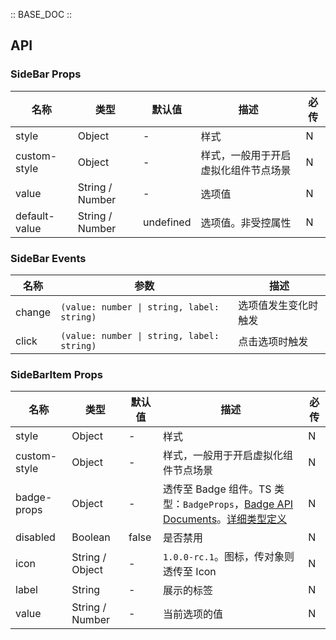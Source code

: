 :: BASE_DOC ::

## API

### SideBar Props

名称 | 类型 | 默认值 | 描述 | 必传
-- | -- | -- | -- | --
style | Object | - | 样式 | N
custom-style | Object | - | 样式，一般用于开启虚拟化组件节点场景 | N
value | String / Number | - | 选项值 | N
default-value | String / Number | undefined | 选项值。非受控属性 | N

### SideBar Events

名称 | 参数 | 描述
-- | -- | --
change | `(value: number \| string, label: string)` | 选项值发生变化时触发
click | `(value: number \| string, label: string)` | 点击选项时触发


### SideBarItem Props

名称 | 类型 | 默认值 | 描述 | 必传
-- | -- | -- | -- | --
style | Object | - | 样式 | N
custom-style | Object | - | 样式，一般用于开启虚拟化组件节点场景 | N
badge-props | Object | - | 透传至 Badge 组件。TS 类型：`BadgeProps`，[Badge API Documents](./badge?tab=api)。[详细类型定义](https://github.com/Tencent/tdesign-miniprogram/tree/develop/src/side-bar/type.ts) | N
disabled | Boolean | false | 是否禁用 | N
icon | String / Object | - | `1.0.0-rc.1`。图标，传对象则透传至 Icon | N
label | String | - | 展示的标签 | N
value | String / Number | - | 当前选项的值 | N
